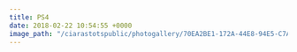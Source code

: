 ```yaml
---
title: PS4
date: 2018-02-22 10:54:55 +0000
image_path: "/ciarastotspublic/photogallery/70EA2BE1-172A-44E8-94E5-C7A4D8541D11.jpeg"
---
```

